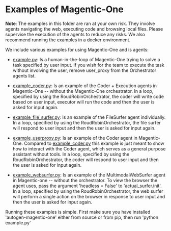 # Examples of Magentic-One

**Note**: The examples in this folder are ran at your own risk. They involve agents navigating the web, executing code and browsing local files. Please supervise the execution of the agents to reduce any risks. We also recommend running the examples in a docker environment.


We include various examples for using Magentic-One and is agents:

- [example.py](example.py): Is a human-in-the-loop of Magentic-One trying to solve a task specified by user input. If you wish for the team to execute the task without involving the user, remove user_proxy from the Orchestrator agents list.

- [example_coder.py](example_coder.py): Is an example of the Coder + Execution agents in Magentic-One -- without the Magentic-One orchestrator. In a loop, specified by using the RoudRobinOrchestrator, the coder will write code based on user input, executor will run the code and then the user is asked for input again.

- [example_file_surfer.py](example_file_surfer.py): Is an example of the FileSurfer agent individually.  In a loop, specified by using the RoudRobinOrchestrator, the file surfer will respond to user input and then the user is asked for input again.

- [example_userproxy.py](example_userproxy.py): Is an example of the Coder agent in Magentic-One. Compared to [example_coder.py](example_coder.py) this example is just meant to show how to interact with the Coder agent, which serves as a general purpose assistant without tools. In a loop, specified by using the RoudRobinOrchestrator, the coder will respond to user input and then the user is asked for input again.

- [example_websurfer.py](example_websurfer.py): Is an example of the MultimodalWebSurfer agent in Magentic-one -- without the orchestrator. To view the browser the agent uses, pass the argument 'headless = False' to 'actual_surfer.init'. In a loop, specified by using the RoudRobinOrchestrator, the web surfer will perform a single action on the browser in response to user input and then the user is asked for input again.


Running these examples is simple. First make sure you have installed 'autogen-magentic-one' either from source or from pip, then run 'python example.py'
